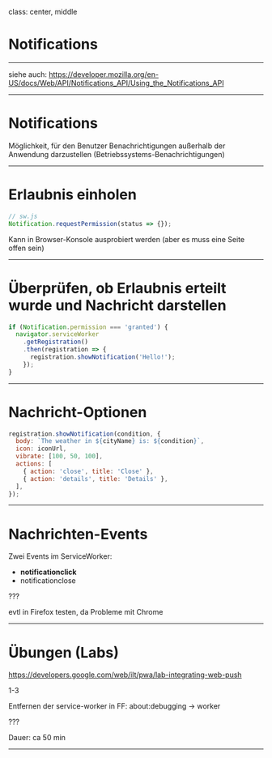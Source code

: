 class: center, middle

# Notifications

---

siehe auch: https://developer.mozilla.org/en-US/docs/Web/API/Notifications_API/Using_the_Notifications_API

---

# Notifications

Möglichkeit, für den Benutzer Benachrichtigungen außerhalb der Anwendung darzustellen (Betriebssystems-Benachrichtigungen)

---

# Erlaubnis einholen

```js
// sw.js
Notification.requestPermission(status => {});
```

Kann in Browser-Konsole ausprobiert werden (aber es muss eine Seite offen sein)

---

# Überprüfen, ob Erlaubnis erteilt wurde und Nachricht darstellen

```js
if (Notification.permission === 'granted') {
  navigator.serviceWorker
    .getRegistration()
    .then(registration => {
      registration.showNotification('Hello!');
    });
}
```

---

# Nachricht-Optionen

```js
registration.showNotification(condition, {
  body: `The weather in ${cityName} is: ${condition}`,
  icon: iconUrl,
  vibrate: [100, 50, 100],
  actions: [
    { action: 'close', title: 'Close' },
    { action: 'details', title: 'Details' },
  ],
});
```

---

# Nachrichten-Events

Zwei Events im ServiceWorker:

- **notificationclick**
- notificationclose

???

evtl in Firefox testen, da Probleme mit Chrome

---

<!--
# Kommunikation zurück zum Browser-Fenster

eher komplex, da es verschiedene Fenster zu einem Service-Worker geben kann

-->

# Übungen (Labs)

https://developers.google.com/web/ilt/pwa/lab-integrating-web-push

1-3

Entfernen der service-worker in FF: about:debugging -> worker

???

Dauer: ca 50 min

---
